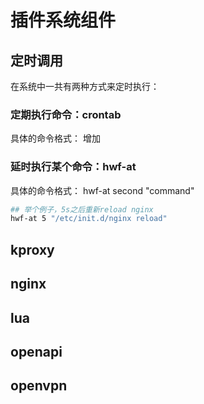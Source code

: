 
# 插件系统组件

## 定时调用
在系统中一共有两种方式来定时执行：


### 定期执行命令：crontab
具体的命令格式：
增加
### 延时执行某个命令：hwf-at
具体的命令格式：
hwf-at  second "command"
```bash
## 举个例子，5s之后重新reload nginx
hwf-at 5 "/etc/init.d/nginx reload"
```


## kproxy

## nginx

## lua

## openapi

## openvpn